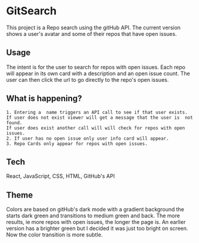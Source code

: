 # GitSearch

This project is a Repo search using the gitHub API. The current version shows a user's avatar and some of their repos that have open issues. 

## Usage

The intent is for the user to search for repos with open issues. Each repo will appear in its own card with a description and an open issue count. The user can then click the url to go directly to the repo's open issues.

## What is happening?

    1. Entering a  name triggers an API call to see if that user exists. If user does not exist viewer will get a message that the user is  not found.
    If user does exist another call will will check for repos with open issues.
    2. If user has no open issue only user info card will appear. 
    3. Repo Cards only appear for repos with open issues.


## Tech

React, JavaScript, CSS, HTML, GitHub's API

## Theme

Colors are based on gitHub's dark mode with a gradient background the starts dark green and transitions to medium green and back. The more results, ie more repos with open issues, the longer the page is.
An earlier version has a brighter green but I decided it was just too bright on screen. Now the color transition is more subtle.
